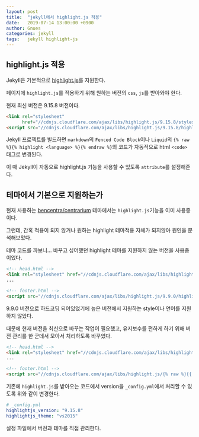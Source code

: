 ```yaml
---
layout: post
title:  "jekyll에서 highlight.js 적용"
date:   2019-07-14 13:00:00 +0900
author: Gnues
categories: jekyll
tags:	jekyll highlight-js
---
```


## highlight.js 적용

Jekyll은 기본적으로 [highlight.js](https://highlightjs.org/)를 지원한다.

페이지에 `highlight.js`를 적용하기 위해 원하는 버전의 `css`, `js`를 받아와야 한다.

현재 최신 버전은 9.15.8 버전이다.

```html
<link rel="stylesheet"
      href="//cdnjs.cloudflare.com/ajax/libs/highlight.js/9.15.8/styles/default.min.css">
<script src="//cdnjs.cloudflare.com/ajax/libs/highlight.js/9.15.8/highlight.min.js"></script>
```

Jekyll 프로젝트를 빌드하면 `markdown`의 `Fenced Code Block`이나 `Liquid`의 `{% raw %}{% highlight <language> %}{% endraw %}`의 코드가 자동적으로 html `<code>` 태그로 변경된다.

이 때 Jekyll이 자동으로 highlight.js 기능을 사용할 수 있도록 `attribute`를 설정해준다.

## 테마에서 기본으로 지원하는가

현재 사용하는 [bencentra/centrarium](bencentra/centrarium) 테마에서는 `highlight.js`기능을 이미 사용중이다.

그런데, 간혹 적용이 되지 않거나 원하는 highlight 테마적용 자체가 되지않아 원인을 분석해보았다.

테마 코드를 까보니... 바꾸고 싶어했던 highlight 테마를 지원하지 않는 버전을 사용중이었다.

```html
<!-- head.html -->
<link rel="stylesheet" href="//cdnjs.cloudflare.com/ajax/libs/highlight.js/9.9.0/styles/{{ site.highlightjs_theme }}.min.css">
...

<!-- footer.html -->
<script src="//cdnjs.cloudflare.com/ajax/libs/highlight.js/9.9.0/highlight.min.js"></script>
```

9.9.0 버전으로 하드코딩 되어있었기에 높은 버전에서 지원하는 style이나 언어를 지원하지 않았다.

때문에 현재 버전을 최신으로 바꾸는 작업이 필요했고, 유지보수를 편하게 하기 위해 버전 관리를 한 군데서 모아서 처리하도록 바꾸었다.

```html
<!-- head.html -->
<link rel="stylesheet" href="//cdnjs.cloudflare.com/ajax/libs/highlight.js/{% raw %}{{ site.highlightjs_version }}{% endraw %}/styles/{% raw %}{{ site.highlightjs_theme }}{% endraw %}.min.css">
...

<!-- footer.html -->
<script src="//cdnjs.cloudflare.com/ajax/libs/highlight.js/{% raw %}{{ site.highlightjs_version }}{% endraw %}/highlight.min.js"></script>
```

기존에 `highlight.js`를 받아오는 코드에서 version을 `_config.yml`에서 처리할 수 있도록 위와 같이 변경한다.

```yml
# _config.yml
highlightjs_version: "9.15.8"
highlightjs_theme: "vs2015"
```

설정 파일에서 버전과 테마를 직접 관리한다.
